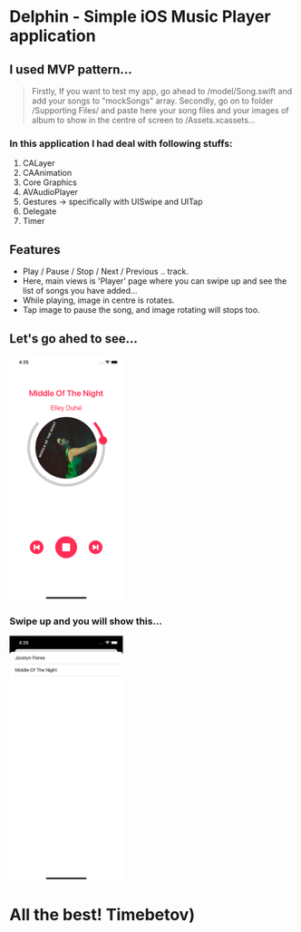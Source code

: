 # Delphin - Simple iOS Music Player application

## I used MVP pattern...
> Firstly, If you want to test my app, go ahead to /model/Song.swift and add your songs to "mockSongs" array.
> Secondly, go on to folder /Supporting Files/ and paste here your song files and your images of album to show in the centre of screen to /Assets.xcassets...

### In this application I had deal with following stuffs:
1. CALayer
2. CAAnimation
3. Core Graphics
4. AVAudioPlayer
5. Gestures -> specifically with UISwipe and UITap
6. Delegate
7. Timer

## Features
* Play / Pause / Stop / Next / Previous .. track.
* Here, main views is 'Player' page where you can swipe up and see the list of songs you have added...
* While playing, image in centre is rotates.
* Tap image to pause the song, and image rotating will stops too.


## Let's go ahed to see...
<img src="/assets/Player.png" alt="PlayerPage" width="200"/>

### Swipe up and you will show this...
<img src="/assets/List.png" alt="ListPage" width="200"/>

# All the best! Timebetov)